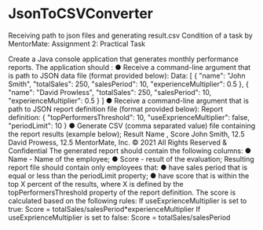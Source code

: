 # JsonToCSVConverter
Receiving path to json files and generating result.csv
Condition of a task by MentorMate:
Assignment 2: Practical Task


Create a Java console application that generates monthly performance reports. The application
should :
● Receive a command-line argument that is path to JSON data file (format provided
below):
Data:
[
{
"name": "John Smith",
"totalSales": 250,
"salesPeriod": 10,
"experienceMultiplier": 0.5
},
{
"name": "David Prowless",
"totalSales": 250,
"salesPeriod": 10,
"experienceMultiplier": 0.5
}
]
● Receive a command-line argument that is path to JSON report definition file (format
provided below):
Report definition:
{
"topPerformersThreshold": 10,
"useExprienceMultiplier": false,
"periodLimit": 10
}
● Generate CSV (comma separated value) file containing the report results (example
below);
Result
Name , Score
John Smith, 12.5
David Prowess, 12.5
MentorMate, Inc. © 2021 All Rights Reserved & Confidential
The generated report should contain the following columns:
● Name - Name of the employee;
● Score - result of the evaluation;
Resulting report file should contain only employees that:
● have sales period that is equal or less than the periodLimit property;
● have score that is within the top X percent of the results, where X is defined by the
topPerformersThreshold property of the report definition.
The score is calculated based on the following rules:
If useExprienceMultiplier is set to true:
Score = totalSales/salesPeriod*experienceMultiplier
If useExprienceMultiplier is set to false:
Score = totalSales/salesPeriod
